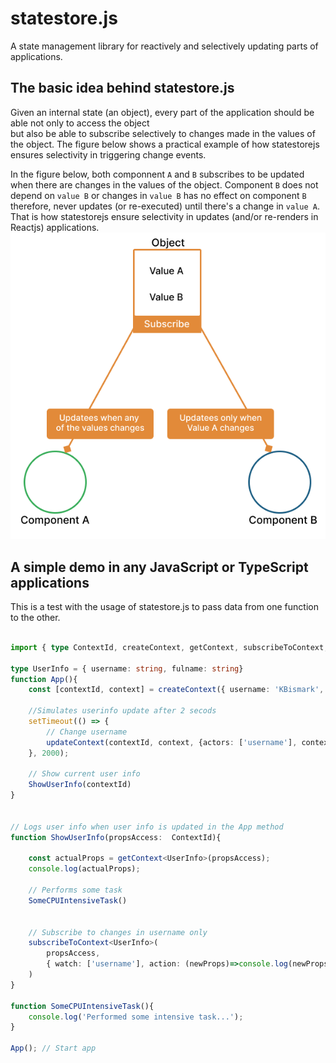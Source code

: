 # statestore.js
A state management library for reactively and selectively updating parts of applications.

## The basic idea behind statestore.js    
Given an internal state (an object), every part of the application should be able not only to access the object  
but also be able to subscribe selectively to changes made in the values of the object. The figure below shows a practical 
example of how statestorejs ensures selectivity in triggering change events.     

In the figure below, both componnent `A` and `B` subscribes to be updated when there are changes in the values of the object. 
Component `B` does not depend on `value B` or changes in `value B` has no effect on component `B` therefore, never updates (or re-executed) 
until there's a change in `value A`. That is how statestorejs ensure selectivity in updates (and/or re-renders in Reactjs) applications.    
![Basic idea behind statestorejs](./files/figure2.png)

## A simple demo in any JavaScript or TypeScript applications
This is a test with the usage of statestore.js to pass data from one function to the other.    

```ts

import { type ContextId, createContext, getContext, subscribeToContext, updateContext } from "statestorejs";

type UserInfo = { username: string, fulname: string}
function App(){
    const [contextId, context] = createContext({ username: 'KBismark', fulname: 'Bismark Yamoah'});

    //Simulates userinfo update after 2 secods
    setTimeout(() => {
        // Change username
        updateContext(contextId, context, {actors: ['username'], context: {username: 'KBis'}})
    }, 2000);

    // Show current user info
    ShowUserInfo(contextId)
}


// Logs user info when user info is updated in the App method
function ShowUserInfo(propsAccess:  ContextId){

    const actualProps = getContext<UserInfo>(propsAccess);
    console.log(actualProps);

    // Performs some task
    SomeCPUIntensiveTask() 
    
    
    // Subscribe to changes in username only
    subscribeToContext<UserInfo>(
        propsAccess,
        { watch: ['username'], action: (newProps)=>console.log(newProps) }
    )
}

function SomeCPUIntensiveTask(){
    console.log('Performed some intensive task...');
}

App(); // Start app

```


